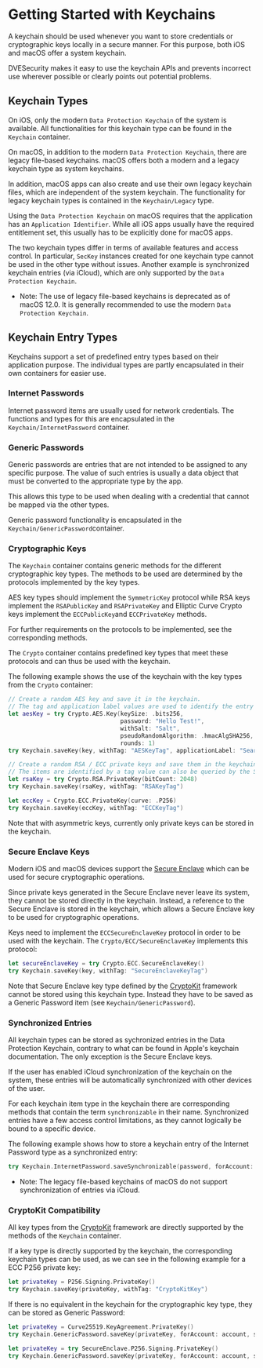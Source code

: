 # Getting Started with Keychains

A keychain should be used whenever you want to store credentials or cryptographic keys locally in a secure manner.
For this purpose, both iOS and macOS offer a system keychain.

DVESecurity makes it easy to use the keychain APIs and prevents incorrect use wherever possible or clearly points out potential problems.

## Keychain Types
On iOS, only the modern `Data Protection Keychain` of the system is available. All functionalities for this keychain type can be found in the ``Keychain`` container.

On macOS, in addition to the modern `Data Protection Keychain`, there are legacy file-based keychains. macOS offers both a modern and a legacy keychain type as system keychains.

In addition, macOS apps can also create and use their own legacy keychain files, which are independent of the system keychain. The functionality for legacy keychain types is contained in the ``Keychain/Legacy`` type.

Using the `Data Protection Keychain` on macOS requires that the application has an `Application Identifier`. While all iOS apps usually have the required entitlement set, this usually has to be explicitly done for macOS apps.

The two keychain types differ in terms of available features and access control. In particular, `SecKey` instances created for one keychain type cannot be used in the other type without issues. Another example is synchronized keychain entries (via iCloud), which are only supported by the `Data Protection Keychain`.

- Note: The use of legacy file-based keychains is deprecated as of macOS 12.0. It is generally recommended to use the modern `Data Protection Keychain`.

## Keychain Entry Types
Keychains support a set of predefined entry types based on their application purpose. The individual types are partly encapsulated in their own containers for easier use.

### Internet Passwords
Internet password items are usually used for network credentials. The functions and types for this are encapsulated in the ``Keychain/InternetPassword`` container.

### Generic Passwords
Generic passwords are entries that are not intended to be assigned to any specific purpose. The value of such entries is usually a data object that must be converted to the appropriate type by the app.

This allows this type to be used when dealing with a credential that cannot be mapped via the other types.

Generic password functionality is encapsulated in the ``Keychain/GenericPassword``container.

### Cryptographic Keys
The ``Keychain`` container contains generic methods for the different cryptographic key types. The methods to be used are determined by the protocols implemented by the key types.

AES key types should implement the ``SymmetricKey`` protocol while RSA keys implement the ``RSAPublicKey`` and ``RSAPrivateKey`` and Elliptic Curve Crypto keys implement the ``ECCPublicKey``and ``ECCPrivateKey`` methods.

For further requirements on the protocols to be implemented, see the corresponding methods.

The ``Crypto`` container contains predefined key types that meet these protocols and can thus be used with the keychain.

The following example shows the use of the keychain with the key types from the ``Crypto`` container:
```swift
// Create a random AES key and save it in the keychain.
// The tag and application label values are used to identify the entry and to query them later.
let aesKey = try Crypto.AES.Key(keySize: .bits256,
                                password: "Hello Test!",
                                withSalt: "Salt",
                                pseudoRandomAlgorithm: .hmacAlgSHA256,
                                rounds: 1)
try Keychain.saveKey(key, withTag: "AESKeyTag", applicationLabel: "SearchLabel")

// Create a random RSA / ECC private keys and save them in the keychain.
// The items are identified by a tag value can also be queried by the SHA1 of their public keys.
let rsaKey = try Crypto.RSA.PrivateKey(bitCount: 2048)
try Keychain.saveKey(rsaKey, withTag: "RSAKeyTag")

let eccKey = Crypto.ECC.PrivateKey(curve: .P256)
try Keychain.saveKey(eccKey, withTag: "ECCKeyTag")
```

Note that with asymmetric keys, currently only private keys can be stored in the keychain.

### Secure Enclave Keys
Modern iOS and macOS devices support the [Secure Enclave](https://support.apple.com/guide/security/secure-enclave-sec59b0b31ff/web) which can be used for secure cryptographic operations.

Since private keys generated in the Secure Enclave never leave its system, they cannot be stored directly in the keychain. Instead, a reference to the Secure Enclave is stored in the keychain, which allows a Secure Enclave key to be used for cryptographic operations.

Keys need to implement the ``ECCSecureEnclaveKey`` protocol in order to be used with the keychain. The ``Crypto/ECC/SecureEnclaveKey`` implements this protocol:
```swift
let secureEnclaveKey = try Crypto.ECC.SecureEnclaveKey()
try Keychain.saveKey(key, withTag: "SecureEnclaveKeyTag")
```

Note that Secure Enclave key type defined by the [CryptoKit](https://developer.apple.com/documentation/cryptokit) framework cannot be stored using this keychain type. Instead they have to be saved as a Generic Password item (see ``Keychain/GenericPassword``).

### Synchronized Entries
All keychain types can be stored as sychronized entries in the Data Protection Keychain, contrary to what can be found in Apple's keychain documentation. The only exception is the Secure Enclave keys.

If the user has enabled iCloud synchronization of the keychain on the system, these entries will be automatically synchronized with other devices of the user.

For each keychain item type in the keychain there are corresponding methods that contain the term `synchronizable` in their name. Synchronized entries have a few access control limitations, as they cannot logically be bound to a specific device.

The following example shows how to store a keychain entry of the Internet Password type as a synchronized entry:
```swift
try Keychain.InternetPassword.saveSynchronizable(password, forAccount: account)
```

- Note: The legacy file-based keychains of macOS do not support synchronization of entries via iCloud.

### CryptoKit Compatibility
All key types from the [CryptoKit](https://developer.apple.com/documentation/cryptokit) framework are directly supported by the methods of the ``Keychain`` container.

If a key type is directly supported by the keychain, the corresponding keychain types can be used, as we can see in the following example for a ECC P256 private key:
```swift
let privateKey = P256.Signing.PrivateKey()
try Keychain.saveKey(privateKey, withTag: "CryptoKitKey")
```

If there is no equivalent in the keychain for the cryptographic key type, they can be stored as Generic Password:
```swift
let privateKey = Curve25519.KeyAgreement.PrivateKey()
try Keychain.GenericPassword.saveKey(privateKey, forAccount: account, service: service)
```

```swift
let privateKey = try SecureEnclave.P256.Signing.PrivateKey()
try Keychain.GenericPassword.saveKey(privateKey, forAccount: account, service: service)
```

